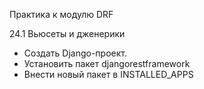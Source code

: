 Практика к модулю DRF

24.1 Вьюсеты и дженерики

  * Создать Django-проект.
  * Установить пакет djangorestframework
  * Внести новый пакет в INSTALLED_APPS

